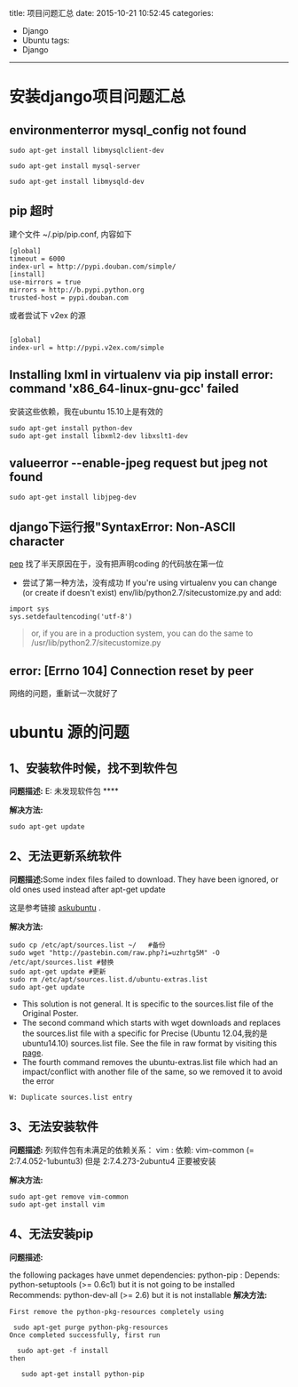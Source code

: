 title: 项目问题汇总
date: 2015-10-21 10:52:45
categories:
- Django
- Ubuntu
tags:
- Django
---

安装django项目问题汇总
============

environmenterror mysql_config not found
------------
```
sudo apt-get install libmysqlclient-dev

sudo apt-get install mysql-server

sudo apt-get install libmysqld-dev
```
pip 超时
------------
建个文件 ~/.pip/pip.conf, 内容如下
```
[global]
timeout = 6000
index-url = http://pypi.douban.com/simple/
[install]
use-mirrors = true
mirrors = http://b.pypi.python.org
trusted-host = pypi.douban.com
```

或者尝试下 v2ex 的源
```

[global]
index-url = http://pypi.v2ex.com/simple
```

Installing lxml in virtualenv via pip install error: command 'x86_64-linux-gnu-gcc' failed
--------------------
安装这些依赖，我在ubuntu 15.10上是有效的
```
sudo apt-get install python-dev
sudo apt-get install libxml2-dev libxslt1-dev
```

valueerror --enable-jpeg request but jpeg not found
--------------------
```
sudo apt-get install libjpeg-dev
```

django下运行报"SyntaxError: Non-ASCII character
--------------
[pep](http://python.org/dev/peps/pep-0263/)
找了半天原因在于，没有把声明coding 的代码放在第一位

* 尝试了第一种方法，没有成功 
If you're using virtualenv you can change (or create if doesn't exist) env/lib/python2.7/sitecustomize.py and add:
```
import sys
sys.setdefaultencoding('utf-8')
```
> or, if you are in a production system, you can do the same to /usr/lib/python2.7/sitecustomize.py


error: [Errno 104] Connection reset by peer
----------------------------
网络的问题，重新试一次就好了

ubuntu 源的问题
==============

1、安装软件时候，找不到软件包
-------------
<B>问题描述:</B>
E: 未发现软件包 ****

<B>解决方法:</B>
```
sudo apt-get update
```

2、无法更新系统软件
--------------
<B>问题描述:</B>Some index files failed to download. They have been ignored, or old ones used instead after apt-get update

这是参考链接 [askubuntu](http://askubuntu.com/questions/329450/e-some-index-files-failed-to-download-they-have-been-ignored-or-old-ones-used) .

<B>解决方法:</B>
```
sudo cp /etc/apt/sources.list ~/   #备份
sudo wget "http://pastebin.com/raw.php?i=uzhrtg5M" -O /etc/apt/sources.list #替换
sudo apt-get update #更新
sudo rm /etc/apt/sources.list.d/ubuntu-extras.list
sudo apt-get update
```

* This solution is not general. It is specific to the sources.list file of the Original Poster.
* The second command which starts with wget downloads and replaces the sources.list file with a specific for Precise (Ubuntu 12.04,我的是ubuntu14.10) sources.list file. See the file in raw format by visiting this [page](http://pastebin.com/raw.php?i=uzhrtg5M).
* The fourth command removes the ubuntu-extras.list file which had an impact/conflict with another file of the same, so we removed it to avoid the error
```
W: Duplicate sources.list entry
```
3、无法安装软件
------------
<B>问题描述:</B>
列软件包有未满足的依赖关系：
 vim : 依赖: vim-common (= 2:7.4.052-1ubuntu3) 但是 2:7.4.273-2ubuntu4 正要被安装

<B>解决方法:</B>
```
sudo apt-get remove vim-common
sudo apt-get install vim
```
4、无法安装pip
------------
<B>问题描述:</B>

the following packages have unmet dependencies:
 python-pip : Depends: python-setuptools (>= 0.6c1) but it is not going to be installed
              Recommends: python-dev-all (>= 2.6) but it is not installable
<B>解决方法:</B>
```
First remove the python-pkg-resources completely using

 sudo apt-get purge python-pkg-resources
Once completed successfully, first run

  sudo apt-get -f install
then

   sudo apt-get install python-pip
```
